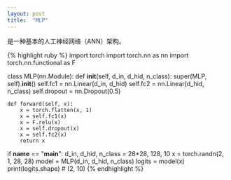 ```yaml
---
layout: post
title:  "MLP"
---
```


是一种基本的人工神经网络（ANN）架构。  

{% highlight ruby %}
import torch
import torch.nn as nn
import torch.nn.functional as F

class MLP(nn.Module):
    def __init__(self, d_in, d_hid, n_class):
        super(MLP, self).__init__()
        self.fc1 = nn.Linear(d_in, d_hid)
        self.fc2 = nn.Linear(d_hid, n_class)
        self.dropout = nn.Dropout(0.5)

    def forward(self, x):
        x = torch.flatten(x, 1)
        x = self.fc1(x)
        x = F.relu(x)
        x = self.dropout(x)
        x = self.fc2(x)
        return x
    
if __name__ == "__main__":
    d_in, d_hid, n_class = 28*28, 128, 10
    x = torch.randn(2, 1, 28, 28)
    model = MLP(d_in, d_hid, n_class)
    logits = model(x)
    print(logits.shape) # (2, 10)
{% endhighlight %}  
